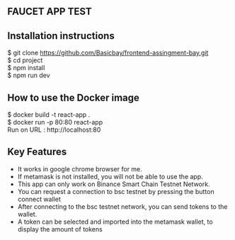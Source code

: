 ## FAUCET APP TEST

## Installation instructions
$ git clone https://github.com/Basicbay/frontend-assingment-bay.git \
$ cd project\
$ npm install\
$ npm run dev

## How to use the Docker image
$ docker build -t react-app .\
$ docker run -p 80:80 react-app   
Run on URL : http://localhost:80

## Key Features

- It works in google chrome browser for me.
- If metamask is not installed, you will not be able to use the app.
- This app can only work on Binance Smart Chain Testnet Network.
- You can request a connection to bsc testnet by pressing the button connect wallet
- After connecting to the bsc testnet network, you can send tokens to the wallet.
- A token can be selected and imported into the metamask wallet, to display the amount of tokens

